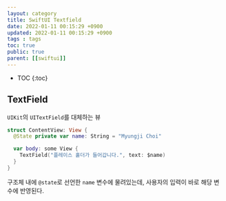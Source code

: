 ```yaml
---
layout: category
title: SwiftUI Textfield 
date: 2022-01-11 00:15:29 +0900
updated: 2022-01-11 00:15:29 +0900
tags : tags
toc: true
public: true
parent: [[swiftui]]
---
```

* TOC
{:toc}

## TextField
`UIKit`의 `UITextField`를 대체하는 뷰

```swift
struct ContentView: View {
  @State private var name: String = "Myungji Choi"

  var body: some View {
    TextField("플레이스 홀더가 들어갑니다.", text: $name)
  }
}
```
구조체 내에 `@state`로 선언한 `name` 변수에 물려있는데, 사용자의 입력이 바로 해당 변수에 반영된다.

